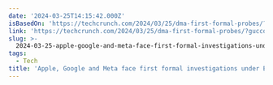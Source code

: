 ```yaml
---
date: '2024-03-25T14:15:42.000Z'
isBasedOn: 'https://techcrunch.com/2024/03/25/dma-first-formal-probes/?guccounter=1'
link: 'https://techcrunch.com/2024/03/25/dma-first-formal-probes/?guccounter=1'
slug: >-
  2024-03-25-apple-google-and-meta-face-first-formal-investigations-under-eus-dma-or-te
tags:
  - Tech
title: 'Apple, Google and Meta face first formal investigations under EU’s DMA | Te'
---
```


